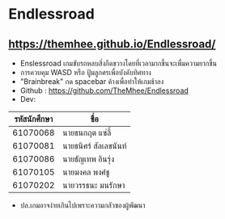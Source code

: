 # Endlessroad
## https://themhee.github.io/Endlessroad/

- Enslessroad เกมขับรถหลบสิ่งกีดขวางโดยที่เวลามากขึ้นจะเพื่มความยากขึ้น
- การควบคุม WASD หรือ ปู้มลูกศรเพื่อบังคับทิศทาง
- "Brainbreak" กด spacebar ค้างเพื่อทำให้เกมช้าลง
- Github : https://github.com/TheMhee/Endlessroad
- Dev:

| รหัสนักศึกษา | ชื่อ |
| ------ | ------ |
| 61070068 | นายธนกฤต แซ่ลี้  |
| 61070081 | นายธนิศร์ สัลเลขนันท์ |
| 61070086 | นายธัญเทพ อินรุ่ง |
| 61070105 | นายมงคล พงศ์ชู |
| 61070202 | นายวรรธนะ มนรักษา |

- ปล.เกมอาจง่ายเกินไปเพราะความกลัวของผู้พัฒนา
